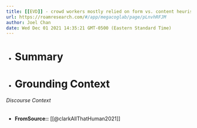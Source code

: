 ```yaml
---
title: [[EVD]] - crowd workers mostly relied on form vs. content heuristics to make their judgments about human-likeness of generate text - [[@clarkAllThatHuman2021]]
url: https://roamresearch.com/#/app/megacoglab/page/pLnvhRFJM
author: Joel Chan
date: Wed Dec 01 2021 14:35:21 GMT-0500 (Eastern Standard Time)
---
```


- # Summary
- # Grounding Context

###### Discourse Context

- **FromSource::** [[@clarkAllThatHuman2021]]

